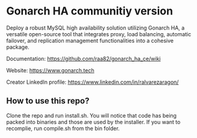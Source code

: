 # Gonarch HA communitiy version

Deploy a robust MySQL high availability solution utilizing Gonarch HA, a versatile open-source tool that integrates proxy, load balancing, automatic failover, and replication management functionalities into a cohesive package.

Documentation: https://github.com/raa82/gonarch_ha_ce/wiki

Website: https://www.gonarch.tech

Creator LinkedIn profile: https://www.linkedin.com/in/ralvarezaragon/

## How to use this repo?

Clone the repo and run install.sh. You will notice that code has being packed into binaries and those are used by the installer. If you want to recomplie, run compile.sh from the bin folder.
